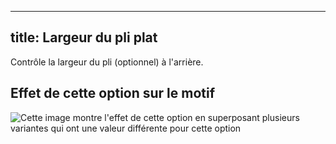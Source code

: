 ***

## title: Largeur du pli plat

Contrôle la largeur du pli (optionnel) à l'arrière.

## Effet de cette option sur le motif

![Cette image montre l'effet de cette option en superposant plusieurs variantes qui ont une valeur différente pour cette option](simon\_boxpleatwidth\_sample.svg "Effet de cette option sur le motif")
